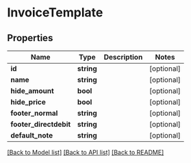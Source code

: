 # InvoiceTemplate

## Properties

 Name                   | Type       | Description | Notes      
------------------------|------------|-------------|------------
 **id**                 | **string** |             | [optional] 
 **name**               | **string** |             | [optional] 
 **hide_amount**        | **bool**   |             | [optional] 
 **hide_price**         | **bool**   |             | [optional] 
 **footer_normal**      | **string** |             | [optional] 
 **footer_directdebit** | **string** |             | [optional] 
 **default_note**       | **string** |             | [optional] 

[[Back to Model list]](../README.md#documentation-for-models) [[Back to API list]](../README.md#documentation-for-api-endpoints) [[Back to README]](../README.md)


